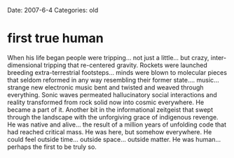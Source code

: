 Date: 2007-6-4
Categories: old

# first true human

When his life began people were tripping... not just a little... but crazy, inter-dimensional tripping that re-centered gravity.  Rockets were launched breeding extra-terrestrial footsteps... minds were blown to molecular pieces that seldom reformed in any way resembling their former state.... music... strange new electronic music bent and twisted and weaved through everything.  Sonic waves permeated hallucinatory social interactions and reality transformed from rock solid now into cosmic everywhere.  He became a part of it.  Another bit in the informational zeitgeist that swept through the landscape with the unforgiving grace of indigenous revenge.  He was native and alive... the result of a million years of unfolding code that had reached critical mass.  He was here, but somehow everywhere.  He could feel outside time... outside space... outside matter.  He was human... perhaps the first to be truly so.
